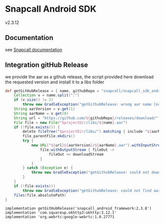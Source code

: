 # Snapcall Android SDK

v2.3.12

## Documentation

see [Snapcall documentation](https://doc.snapcall.io/#android)

## Integration gitHub Release

we provide the aar as a github release, the script provided here download the requested version and install it to a libs folder
```gradle
def getGitHubRelease = { name, githubRepo = "snapcall/snapcall_sdk_android" ->
    Collection v = name.split(":")
    if (v.size() != 2)
        throw new GradleException("getGithubRelease: wrong aar name [name:release]")
    String aarVersion = v.get(1)
    String aarName = v.get(0)
    String url = "https://github.com/${githubRepo}/releases/download/"
    File file = new File("$projectDir/libs/${name}.aar")
    if (!file.exists()) {
        delete fileTree("$projectDir/libs/").matching { include "${aarName}*.aar" }
        file.parentFile.mkdirs()
        try {
            new URL("${url}${aarVersion}/${aarName}.aar").withInputStream { downloadStream ->
                file.withOutputStream { fileOut ->
                    fileOut << downloadStream
                }
            }
        } catch (Exception e) {
            throw new GradleException("getGithubRelease: could not download aar file")
        }
    }
    if (!file.exists())
        throw new GradleException("getGithubRelease: could not find aar file")
    files(file.absolutePath)
}

```

```
implementation getGitHubRelease('snapcall_android_framework:2.3.8')
implementation 'com.squareup.okhttp3:okhttp:3.12.1'
implementation 'org.webrtc:google-webrtc:1.0.27771
``` 
